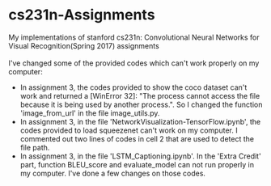 # cs231n-Assignments
My implementations of stanford cs231n: Convolutional Neural Networks for Visual Recognition(Spring 2017) assignments<br><br>
I've changed some of the provided codes which can't work properly on my computer:<br>
* In assignment 3, the codes provided to show the coco dataset can't work and returned a [WinError 32]: "The process cannot access the file because it is being used by another process.". So I changed the function 'image_from_url' in the file image_utils.py.
* In assignment 3, in the file 'NetworkVisualization-TensorFlow.ipynb', the codes provided to load squeezenet can't work on my computer. I commented out two lines of codes in cell 2 that are used to detect the file path.
* In assignment 3, in the file 'LSTM_Captioning.ipynb'. In the 'Extra Credit' part, function BLEU_score and evaluate_model can not run properly in my computer. I've done a few changes on those codes.
